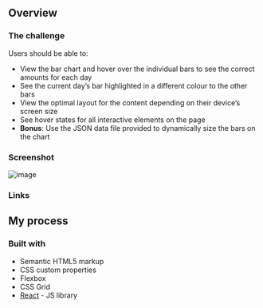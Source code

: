 ## Overview

### The challenge

Users should be able to:

- View the bar chart and hover over the individual bars to see the correct amounts for each day
- See the current day’s bar highlighted in a different colour to the other bars
- View the optimal layout for the content depending on their device’s screen size
- See hover states for all interactive elements on the page
- **Bonus**: Use the JSON data file provided to dynamically size the bars on the chart

### Screenshot
![image](https://user-images.githubusercontent.com/54748294/170822481-bf43028e-ccbd-4313-b607-273176ff3901.png)


### Links


## My process

### Built with

- Semantic HTML5 markup
- CSS custom properties
- Flexbox
- CSS Grid
- [React](https://reactjs.org/) - JS library

